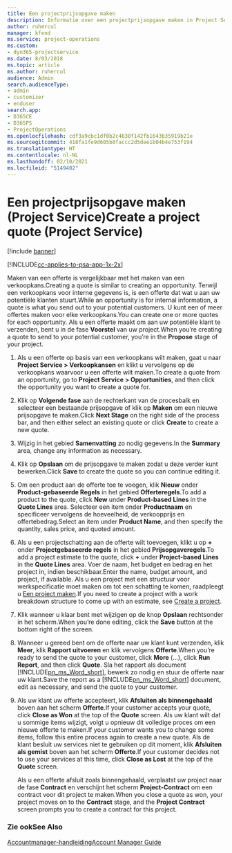 ```yaml
---
title: Een projectprijsopgave maken
description: Informatie over een projectprijsopgave maken in Project Service
author: ruhercul
manager: kfend
ms.service: project-operations
ms.custom:
- dyn365-projectservice
ms.date: 8/03/2018
ms.topic: article
ms.author: ruhercul
audience: Admin
search.audienceType:
- admin
- customizer
- enduser
search.app:
- D365CE
- D365PS
- ProjectOperations
ms.openlocfilehash: cdf3a9cbc1df0b2c4630f142fb1643b35919b21e
ms.sourcegitcommit: 418fa1fe9d605b8faccc2d5dee1b04b4e753f194
ms.translationtype: HT
ms.contentlocale: nl-NL
ms.lasthandoff: 02/10/2021
ms.locfileid: "5149402"
---
```

# <a name="create-a-project-quote-project-service"></a><span data-ttu-id="4610a-103">Een projectprijsopgave maken (Project Service)</span><span class="sxs-lookup"><span data-stu-id="4610a-103">Create a project quote (Project Service)</span></span>

[!include [banner](../includes/psa-now-project-operations.md)]

[!INCLUDE[cc-applies-to-psa-app-1x-2x](../includes/cc-applies-to-psa-app-1x-2x.md)]

<span data-ttu-id="4610a-104">Maken van een offerte is vergelijkbaar met het maken van een verkoopkans.</span><span class="sxs-lookup"><span data-stu-id="4610a-104">Creating a quote is similar to creating an opportunity.</span></span> <span data-ttu-id="4610a-105">Terwijl een verkoopkans voor interne gegevens is, is een offerte dat wat u aan uw potentiële klanten stuurt.</span><span class="sxs-lookup"><span data-stu-id="4610a-105">While an opportunity is for internal information, a quote is what you send out to your potential customers.</span></span> <span data-ttu-id="4610a-106">U kunt een of meer offertes maken voor elke verkoopkans.</span><span class="sxs-lookup"><span data-stu-id="4610a-106">You can create one or more quotes for each opportunity.</span></span> <span data-ttu-id="4610a-107">Als u een offerte maakt om aan uw potentiële klant te verzenden, bent u in de fase **Voorstel** van uw project.</span><span class="sxs-lookup"><span data-stu-id="4610a-107">When you’re creating a quote to send to your potential customer, you’re in the **Propose** stage of your project.</span></span>  
  
1. <span data-ttu-id="4610a-108">Als u een offerte op basis van een verkoopkans wilt maken, gaat u naar **Project Service > Verkoopkansen** en klikt u vervolgens op de verkoopkans waarvoor u een offerte wilt maken.</span><span class="sxs-lookup"><span data-stu-id="4610a-108">To create a quote from an opportunity, go to **Project Service > Opportunities**, and then click the opportunity you want to create a quote for.</span></span>  
  
2. <span data-ttu-id="4610a-109">Klik op **Volgende fase** aan de rechterkant van de procesbalk en selecteer een bestaande prijsopgave of klik op **Maken** om een nieuwe prijsopgave te maken.</span><span class="sxs-lookup"><span data-stu-id="4610a-109">Click **Next Stage** on the right side of the process bar, and then either select an existing quote or click **Create** to create a new quote.</span></span>  
  
3. <span data-ttu-id="4610a-110">Wijzig in het gebied **Samenvatting** zo nodig gegevens.</span><span class="sxs-lookup"><span data-stu-id="4610a-110">In the **Summary** area, change any information as necessary.</span></span>  
  
4. <span data-ttu-id="4610a-111">Klik op **Opslaan** om de prijsopgave te maken zodat u deze verder kunt bewerken.</span><span class="sxs-lookup"><span data-stu-id="4610a-111">Click **Save** to create the quote so you can continue editing it.</span></span>  
  
5. <span data-ttu-id="4610a-112">Om een product aan de offerte toe te voegen, klik **Nieuw** onder **Product-gebaseerde Regels** in het gebied **Offerteregels**.</span><span class="sxs-lookup"><span data-stu-id="4610a-112">To add a product to the quote, click **New** under **Product-based Lines** in the **Quote Lines** area.</span></span> <span data-ttu-id="4610a-113">Selecteer een item onder **Productnaam** en specificeer vervolgens de hoeveelheid, de verkoopprijs en offertebedrag.</span><span class="sxs-lookup"><span data-stu-id="4610a-113">Select an item under **Product Name**, and then specify the quantity, sales price, and quoted amount.</span></span>  
  
6. <span data-ttu-id="4610a-114">Als u een projectschatting aan de offerte wilt toevoegen, klikt u op **+** onder **Projectgebaseerde regels** in het gebied **Prijsopgaveregels**.</span><span class="sxs-lookup"><span data-stu-id="4610a-114">To add a project estimate to the quote, click **+** under **Project-based Lines** in the **Quote Lines** area.</span></span> <span data-ttu-id="4610a-115">Voer de naam, het budget en bedrag en het project in, indien beschikbaar.</span><span class="sxs-lookup"><span data-stu-id="4610a-115">Enter the name, budget amount, and project, if available.</span></span> <span data-ttu-id="4610a-116">Als u een project met een structuur voor werkspecificatie moet maken om tot een schatting te komen, raadpleegt u [Een project maken](../psa/create-project.md).</span><span class="sxs-lookup"><span data-stu-id="4610a-116">If you need to create a project with a work breakdown structure to come up with an estimate, see [Create a project](../psa/create-project.md).</span></span>  
  
7. <span data-ttu-id="4610a-117">Klik wanneer u klaar bent met wijzigen op de knop **Opslaan** rechtsonder in het scherm.</span><span class="sxs-lookup"><span data-stu-id="4610a-117">When you’re done editing, click the **Save** button at the bottom right of the screen.</span></span>  
  
8. <span data-ttu-id="4610a-118">Wanneer u gereed bent om de offerte naar uw klant kunt verzenden, klik **Meer**, klik **Rapport uitvoeren** en klik vervolgens **Offerte**.</span><span class="sxs-lookup"><span data-stu-id="4610a-118">When you’re ready to send the quote to your customer, click **More** (…), click **Run Report**, and then click **Quote**.</span></span> <span data-ttu-id="4610a-119">Sla het rapport als document [!INCLUDE[pn_ms_Word_short](../includes/pn-ms-word-short.md)], bewerk zo nodig en stuur de offerte naar uw klant.</span><span class="sxs-lookup"><span data-stu-id="4610a-119">Save the report as a [!INCLUDE[pn_ms_Word_short](../includes/pn-ms-word-short.md)] document, edit as necessary, and send the quote to your customer.</span></span>  
  
9. <span data-ttu-id="4610a-120">Als uw klant uw offerte accepteert, klik **Afsluiten als binnengehaald** boven aan het scherm **Offerte**.</span><span class="sxs-lookup"><span data-stu-id="4610a-120">If your customer accepts your quote, click **Close as Won** at the top of the **Quote** screen.</span></span> <span data-ttu-id="4610a-121">Als uw klant wilt dat u sommige items wijzigt, volgt u opnieuw dit volledige proces om een nieuwe offerte te maken.</span><span class="sxs-lookup"><span data-stu-id="4610a-121">If your customer wants you to change some items, follow this entire process again to create a new quote.</span></span> <span data-ttu-id="4610a-122">Als de klant besluit uw services niet te gebruiken op dit moment, klik **Afsluiten als gemist** boven aan het scherm **Offerte**.</span><span class="sxs-lookup"><span data-stu-id="4610a-122">If your customer decides not to use your services at this time, click **Close as Lost** at the top of the **Quote** screen.</span></span>  
  
   <span data-ttu-id="4610a-123">Als u een offerte afsluit zoals binnengehaald, verplaatst uw project naar de fase **Contract** en verschijnt het scherm **Project-Contract** om een contract voor dit project te maken.</span><span class="sxs-lookup"><span data-stu-id="4610a-123">When you close a quote as won, your project moves on to the **Contract** stage, and the **Project Contract** screen prompts you to create a contract for this project.</span></span>  
  
### <a name="see-also"></a><span data-ttu-id="4610a-124">Zie ook</span><span class="sxs-lookup"><span data-stu-id="4610a-124">See Also</span></span>  
 [<span data-ttu-id="4610a-125">Accountmanager-handleiding</span><span class="sxs-lookup"><span data-stu-id="4610a-125">Account Manager Guide</span></span>](../psa/account-manager-guide.md)
